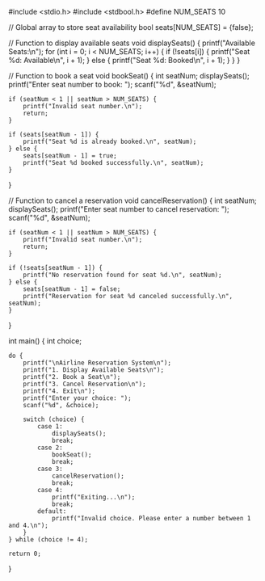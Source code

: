 #include <stdio.h>
#include <stdbool.h>
#define NUM_SEATS 10

// Global array to store seat availability
bool seats[NUM_SEATS] = {false};

// Function to display available seats
void displaySeats() {
    printf("Available Seats:\n");
    for (int i = 0; i < NUM_SEATS; i++) {
        if (!seats[i]) {
            printf("Seat %d: Available\n", i + 1);
        } else {
            printf("Seat %d: Booked\n", i + 1);
        }
    }
}

// Function to book a seat
void bookSeat() {
    int seatNum;
    displaySeats();
    printf("Enter seat number to book: ");
    scanf("%d", &seatNum);

    if (seatNum < 1 || seatNum > NUM_SEATS) {
        printf("Invalid seat number.\n");
        return;
    }

    if (seats[seatNum - 1]) {
        printf("Seat %d is already booked.\n", seatNum);
    } else {
        seats[seatNum - 1] = true;
        printf("Seat %d booked successfully.\n", seatNum);
    }
}

// Function to cancel a reservation
void cancelReservation() {
    int seatNum;
    displaySeats();
    printf("Enter seat number to cancel reservation: ");
    scanf("%d", &seatNum);

    if (seatNum < 1 || seatNum > NUM_SEATS) {
        printf("Invalid seat number.\n");
        return;
    }

    if (!seats[seatNum - 1]) {
        printf("No reservation found for seat %d.\n", seatNum);
    } else {
        seats[seatNum - 1] = false;
        printf("Reservation for seat %d canceled successfully.\n", seatNum);
    }
}

int main() {
    int choice;

    do {
        printf("\nAirline Reservation System\n");
        printf("1. Display Available Seats\n");
        printf("2. Book a Seat\n");
        printf("3. Cancel Reservation\n");
        printf("4. Exit\n");
        printf("Enter your choice: ");
        scanf("%d", &choice);

        switch (choice) {
            case 1:
                displaySeats();
                break;
            case 2:
                bookSeat();
                break;
            case 3:
                cancelReservation();
                break;
            case 4:
                printf("Exiting...\n");
                break;
            default:
                printf("Invalid choice. Please enter a number between 1 and 4.\n");
        }
    } while (choice != 4);

    return 0;
}

